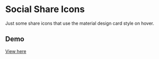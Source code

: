 # Social Share Icons

Just some share icons that use the material design card style on hover.

## Demo
[View here](https://rawgit.com/anguyen88/social-icons/master/index.html)
